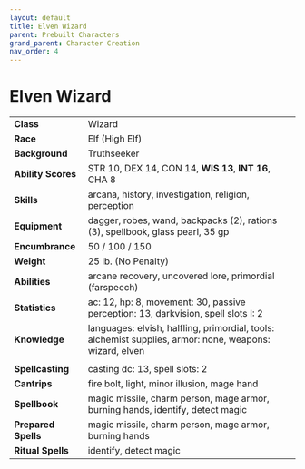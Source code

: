 ```yaml
---
layout: default
title: Elven Wizard
parent: Prebuilt Characters
grand_parent: Character Creation
nav_order: 4
---
```


# Elven Wizard

|                     |                                                                                                         |
| :------------------ | :------------------------------------------------------------------------------------------------------ |
| **Class**           | Wizard                                                                                                  |
| **Race**            | Elf (High Elf)                                                                                          |
| **Background**      | Truthseeker                                                                                             |
| **Ability Scores**  | STR 10, DEX 14, CON 14, **WIS 13**, **INT 16**, CHA 8                                                   |
| **Skills**          | arcana, history, investigation, religion, perception                                                    |
| **Equipment**       | dagger, robes, wand, backpacks (2), rations (3), spellbook, glass pearl, 35 gp                          |
| **Encumbrance**     | 50 / 100 / 150                                                                                          |
| **Weight**          | 25 lb. (No Penalty)                                                                                     |
| **Abilities**       | arcane recovery, uncovered lore, primordial (farspeech)                                                 |
| **Statistics**      | ac: 12, hp: 8, movement: 30, passive perception: 13, darkvision, spell slots I: 2                       |
| **Knowledge**       | languages: elvish, halfling, primordial, tools: alchemist supplies, armor: none, weapons: wizard, elven |
|                     |                                                                                                         |
| **Spellcasting**    | casting dc: 13, spell slots: 2                                                                          |
| **Cantrips**        | fire bolt, light, minor illusion, mage hand                                                             |
| **Spellbook**       | magic missile, charm person, mage armor, burning hands, identify, detect magic                          |
| **Prepared Spells** | magic missile, charm person, mage armor, burning hands                                                  |
| **Ritual Spells**   | identify, detect magic                                                                                  |
